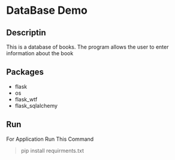 # DataBase Demo

## Descriptin 
This is a database of books. The program allows the user to enter information about the book

## Packages
* flask
* os
* flask_wtf
* flask_sqlalchemy

## Run
For Application Run This Command
> pip install requirments.txt
